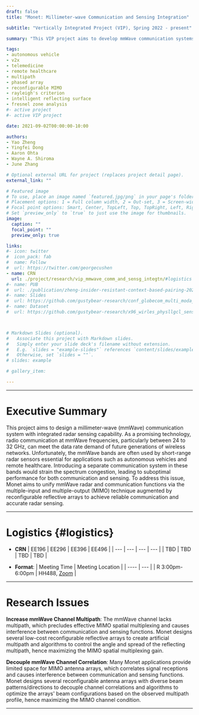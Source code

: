 ```yaml
---
draft: false
title: "Monet: Millimeter-wave Communication and Sensing Integration"

subtitle: "Vertically Integrated Project (VIP), Spring 2022 - present"

summary: "This VIP project aims to develop mmWave communication systems with integrated radar sensing functionality for autonomous vehicles."

tags:
- autonomous vehicle
- v2x
- telemedicine
- remote healthcare
- multipath
- phased array
- reconfigurable MIMO
- rayleigh's criterion
- intelligent reflecting surface
- fresnel zone analysis
#- active project
#- active VIP project

date: 2021-09-02T00:00:00-10:00

authors:
- Yao Zheng
- Yingfei Dong
- Aaron Ohta
- Wayne A. Shiroma
- June Zhang

# Optional external URL for project (replaces project detail page).
external_link: ""

# Featured image
# To use, place an image named `featured.jpg/png` in your page's folder.
# Placement options: 1 = Full column width, 2 = Out-set, 3 = Screen-width
# Focal point options: Smart, Center, TopLeft, Top, TopRight, Left, Right, BottomLeft, Bottom, BottomRight
# Set `preview_only` to `true` to just use the image for thumbnails.
image:
  caption: ""
  focal_point: ""
  preview_only: true

links:
#- icon: twitter
#  icon_pack: fab
#  name: Follow
#  url: https://twitter.com/georgecushen
- name: CRN
  url: ./project/research/vip_mmwave_comm_and_sensg_integtn/#logistics
#- name: PUB
#  url: ./publication/zheng-insider-resistant-context-based-pairing-2021/
#- name: Slides
#  url: https://github.com/gustybear-research/conf_globecom_multi_moda_dev_pair/raw/main/presentation/EE496%20Poster_%20SIENNA.pdf
#- name: Dataset
#  url: https://github.com/gustybear-research/x96_wirles_physllgcl_sensing



# Markdown Slides (optional).
#   Associate this project with Markdown slides.
#   Simply enter your slide deck's filename without extension.
#   E.g. `slides = "example-slides"` references `content/slides/example-slides.md`.
#   Otherwise, set `slides = ""`.
# slides: example

# gallery_item:

---
```

***
# Executive Summary
This project aims to design a millimeter-wave (mmWave) communication system with integrated radar sensing capability. As a promising technology, radio communication at mmWave frequencies, particularly between 24 to 32 GHz, can meet the data rate demand of future generations of wireless networks. Unfortunately, the mmWave bands are often used by short-range radar sensors essential for applications such as autonomous vehicles and remote healthcare. Introducing a separate communication system in these bands would strain the spectrum congestion, leading to suboptimal performance for both communication and sensing. To address this issue, Monet aims to unify mmWave radar and communication functions via the multiple-input and multiple-output (MIMO) technique augmented by reconfigurable reflective arrays to achieve reliable communication and accurate radar sensing.
***

# Logistics {#logistics}
- **CRN**
| EE196 | EE296 | EE396 | EE496 |
| ---   | ---   | ---   | ---   |
| TBD   | TBD   | TBD   | TBD   |


- **Format**:
| Meeting Time    | Meeting Location                                   |
| ----            | ---                                                |
| R 3:00pm-6:00pm | HH488, [Zoom](https://hawaii.zoom.us/j/5764842348) |

 ***
# Research Issues 
**Increase mmWave Channel Multipath**: The mmWave channel lacks multipath, which precludes effective MIMO spatial multiplexing and causes interference between communication and sensing functions. Monet designs several low-cost reconfigurable reflective arrays to create artificial multipath and algorithms to control the angle and spread of the reflecting multipath, hence maximizing the MIMO spatial multiplexing gain.

**Decouple mmWave Channel Correlation**: Many Monet applications provide limited space for MIMO antenna arrays, which correlates signal receptions and causes interference between communication and sensing functions. Monet designs several reconfigurable antenna arrays with diverse beam patterns/directions to decouple channel correlations and algorithms to optimize the arrays' beam configurations based on the observed multipath profile, hence maximizing the MIMO channel condition.
 
***




